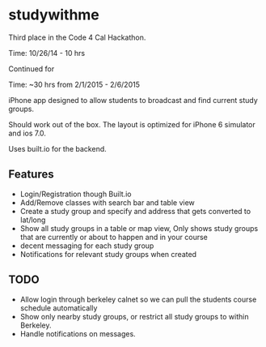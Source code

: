 studywithme
======

Third place in the Code 4 Cal Hackathon.

Time: 10/26/14 - 10 hrs

Continued for 

Time: ~30 hrs from 2/1/2015 - 2/6/2015

iPhone app designed to allow students to broadcast and find current study groups.

Should work out of the box. The layout is optimized for iPhone 6 simulator and ios 7.0.

Uses built.io for the backend.

Features
---------------------
  - Login/Registration though Built.io
  - Add/Remove classes with search bar and table view
  - Create a study group and specify and address that gets converted to lat/long
  - Show all study groups in a table or map view, Only shows study groups that are currently or about to happen and in your course
  - decent messaging for each study group
  - Notifications for relevant study groups when created

TODO
----------------------
  - Allow login through berkeley calnet so we can pull the students course schedule automatically
  - Show only nearby study groups, or restrict all study groups to within Berkeley.
  - Handle notifications on messages.
